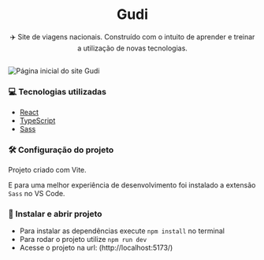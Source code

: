 <h1 align="center"> Gudi  </h1>
<p align="center">✈️ Site de viagens nacionais. Construído com o intuito de aprender e treinar a utilização de novas tecnologias.</p>

##

![Página inicial do site Gudi](https://i.imgur.com/k1gg8G4.png)

### 💻 Tecnologias utilizadas

* [React](https://reactjs.org/) 
* [TypeScript](https://reactjs.org/)
* [Sass](https://sass-lang.com/)

### 🛠️ Configuração do projeto
Projeto criado com Vite.

E para uma melhor experiência de desenvolvimento foi instalado a extensão ``Sass`` no VS Code.

### 🔨 Instalar e abrir projeto

- Para instalar as dependências execute ``npm install`` no terminal
- Para rodar o projeto utilize ``npm run dev`` 
- Acesse o projeto na url: (http://localhost:5173/) 
